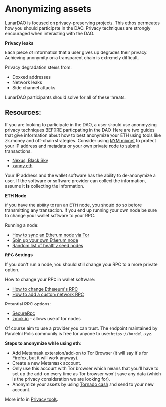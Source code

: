 # Anonymizing assets

LunarDAO is focused on privacy-preserving projects. This ethos permeates how you should participate in the DAO. Privacy techniques are strongly encouraged when interacting with the DAO. 

**Privacy leaks**

Each piece of information that a user gives up degrades their privacy. Achieving anonymity on a transparent chain is extremely difficult. 

Privacy degradation stems from:

- Doxxed addresses
- Network leaks
- Side channel attacks

LunarDAO participants should solve for all of these threats.

## Resources:

If you are looking to participate in the DAO, a user should use anonmyzing privacy techniques BEFORE particpating in the DAO. Here are two guides that give information about how to best anonymize your ETH using tools like zk.money and off-chain strategies. Consider using [NYM mixnet](nymtech.net) to protect your IP address and metadata or your own private node to submit transactions.
- [Nexus, Black Sky](https://nexus.blacksky.network/zine/00000000/how-to-anonymize-eth)
- [xanny.eth](https://mirror.xyz/xanny.eth/SGxwfVQ75831z5vFaS1LrlatUJEhxBvZ2cyTvAdCD0k)

Your IP address and the wallet software has the ability to de-anonymize a user. If the software or software provider can collect the information, assume it **is** collecting the information. 

**ETH Node**

If you have the ability to run an ETH node, you should do so before transmitting any transaction. If you end up running your own node be sure to change your wallet software to your RPC.

Running a node:

- [How to sync an Etherum node via Tor](http://medium.com/@oaeee/how-to-sync-an-ethereum-node-via-tor-755534775ae1)
- [Spin up your own Etherum node](https://ethereum.org/en/developers/docs/nodes-and-clients/run-a-node/#reaching-rpc)
- [Random list of healthy seed nodes](https://ethernodes.org/tor-seed-nodes)

**RPC Settings**

If you don't run a node, you should still change your RPC to a more private option.

How to change your RPC in wallet software: 

- [How to change Ethereum's RPC](https://docs.llama.fi/chainlist/how-to-change-ethereums-rpc)
- [How to add a custom network RPC](https://metamask.zendesk.com/hc/en-us/articles/360043227612-How-to-add-a-custom-network-RPC)

Potential RPC options:

- [SecureRpc](https://securerpc.com/)
- [zmok.io](https://zmok.io/) - allows use of tor nodes

Of course aim to use a provider you can trust. The endpoint maintained by Paralelní Polis community is free for anyone to use: `https://bordel.xyz`.


**Steps to anonymize while using eth**:

- Add Metamask extension/add-on to Tor Browser (it will say it's for Firefox, but it will work anyway).
- Create a new Metamask account.
- Only use this account with Tor browser which means that you'll have to set up the add-on every time as Tor browser won't save any data (which is the privacy consideration we are looking for).
- Anonymize your assets by using [Tornado cash](https://forums.tornadocash.community/t/post-censorship-guide/43) and send to your new account.

More info in [Privacy tools](./list_privacy_tools.md).


